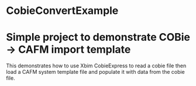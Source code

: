 # CobieConvertExample
# Simple project to demonstrate COBie -> CAFM import template
This demonstrates how to use Xbim CobieExpress to read a cobie file then load a CAFM system template file and populate it with data from the cobie file.
